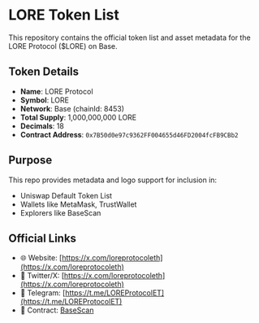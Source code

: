 # LORE Token List

This repository contains the official token list and asset metadata for the LORE Protocol ($LORE) on Base.

## Token Details

- **Name**: LORE Protocol
- **Symbol**: LORE
- **Network**: Base (chainId: 8453)
- **Total Supply**: 1,000,000,000 LORE
- **Decimals**: 18
- **Contract Address**: `0x7B50d0e97c9362FF004655d46FD2004fcFB9CBb2`

## Purpose

This repo provides metadata and logo support for inclusion in:
- Uniswap Default Token List
- Wallets like MetaMask, TrustWallet
- Explorers like BaseScan

## Official Links

- 🌐 Website: [https://x.com/loreprotocoleth](https://x.com/loreprotocoleth)
- 🧵 Twitter/X: [https://x.com/loreprotocoleth](https://x.com/loreprotocoleth)
- 💬 Telegram: [https://t.me/LOREProtocolET](https://t.me/LOREProtocolET)
- 🔗 Contract: [BaseScan](https://basescan.org/token/0x7B50d0e97c9362FF004655d46FD2004fcFB9CBb2)